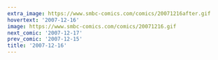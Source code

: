 ```yaml
---
extra_image: https://www.smbc-comics.com/comics/20071216after.gif
hovertext: '2007-12-16'
image: https://www.smbc-comics.com/comics/20071216.gif
next_comic: '2007-12-17'
prev_comic: '2007-12-15'
title: '2007-12-16'
---
```


